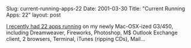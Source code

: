 Slug: current-running-apps-22
Date: 2001-03-30
Title: "Current Running Apps: 22"
layout: post

<a href="http://media.redmonk.net/images/lotsOAppsScreen.jpg">I recently had 22 apps running</a> on my newly Mac-OSX-ized G3/450, including Dreamweaver, Fireworks, Photoshop, M$ Outlook Exchange client, 2 browsers, Terminal, iTunes (ripping CDs), Mail...
